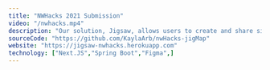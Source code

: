 ```yaml
---
title: "NWHacks 2021 Submission"
video: "/nwhacks.mp4"
description: "Our solution, Jigsaw, allows users to create and share simplified roadmaps to guide others on their new adventures. Whether you are a new student in a CS program and want a roadmap for events to attend, or someone who is learning coding on your own and need a simplified guide, Jigsaw is your centralized solution. I created the entire frontend with Next.JS and hosted the website within 24 hours."
sourceCode: "https://github.com/KaylaArb/nwHacks-jigMap"
website: "https://jigsaw-nwhacks.herokuapp.com"
technology: ["Next.JS","Spring Boot","Figma",]
---
```

